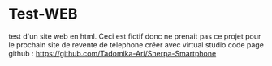 # Test-WEB
test d'un site web en html. Ceci est fictif donc ne prenait pas ce projet pour le prochain site de revente de telephone 
créer avec virtual studio code
page github : https://github.com/Tadomika-Ari/Sherpa-Smartphone
